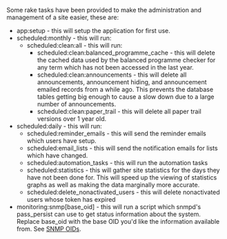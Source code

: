 Some rake tasks have been provided to make the administration and management of a site easier, these are:

* app:setup - this will setup the application for first use.
* scheduled:monthly - this will run:
    - scheduled:clean:all - this will run:
        * scheduled:clean:balanced\_programme\_cache - this will delete the cached data used by the balanced programme checker for any term which has not been accessed in the last year.
        * scheduled:clean:announcements - this will delete all announcements, announcement hiding, and announcement emailed records from a while ago. This prevents the database tables getting big enough to cause a slow down due to a large number of announcements.
        * scheduled:clean:paper_trail - this will delete all paper trail versions over 1 year old.
* scheduled:daily - this will run:
    - scheduled:reminder\_emails - this will send the reminder emails which users have setup.
    - scheduled:email\_lists - this will send the notification emails for lists which have changed.
    - scheduled:automation\_tasks - this will run the automation tasks
    - scheduled:statistics - this will gather site statistics for the days they have not been done for. This will speed up the viewing of statistics graphs as well as making the data marginally more accurate.
    - scheduled:delete\_nonactivated\_users - this will delete nonactivated users whose token has expired
* monitoring:snmp[base\_oid] - this will run a script which snmpd's pass_persist can use to get status information about the system. Replace base\_oid with the base OID you'd like the information available from. See [SNMP OIDs](/robertgauld/OSMExtender/wiki/SNMP-OIDs).
